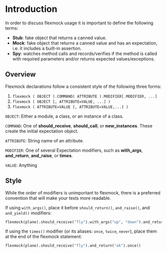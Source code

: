 # Introduction

In order to discuss flexmock usage it is important to define the following
terms:

- **Stub**: fake object that returns a canned value.
- **Mock**: fake object that returns a canned value and has an expectation, i.e.
  it includes a built-in assertion.
- **Spy**: watches method calls and records/verifies if the method is called
  with required parameters and/or returns expected values/exceptions.

## Overview

Flexmock declarations follow a consistent style of the following three forms:

1. `flexmock ( OBJECT ).COMMAND( ATTRIBUTE ).MODIFIER[.MODIFIER, ...]`
2. `flexmock ( OBJECT [, ATTRIBUTE=VALUE, ...] )`
3. `flexmock ( ATTRIBUTE=VALUE [, ATTRIBUTE=VALUE,...] )`

`OBJECT`: Either a module, a class, or an instance of a class.

`COMMAND`: One of **should_receive**, **should_call**, or **new_instances**.
These create the initial expectation object.

`ATTRIBUTE`: String name of an attribute.

`MODIFIER`: One of several Expectation modifiers, such as **with_args**,
**and_return**, **and_raise**, or **times**.

`VALUE`: Anything

## Style

While the order of modifiers is unimportant to flexmock, there is a preferred
convention that will make your tests more readable.

If using `with_args()`, place it before `should_return()`, `and_raise()`, and
`and_yield()` modifiers:

```python
flexmock(plane).should_receive("fly").with_args("up", "down").and_return("ok")
```

If using the `times()` modifier (or its aliases: `once`, `twice`, `never`),
place them at the end of the flexmock statement:

```python
flexmock(plane).should_receive("fly").and_return("ok").once()
```
